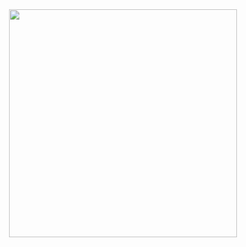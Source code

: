 <div id="header" align="center">
  <img src="https://media.giphy.com/media/v1.Y2lkPTc5MGI3NjExNGM2NmE4N2Q2NjVlYTdmNTA5ZDRiNmZhZjY3ZTIzMGYyOGY1NmJiMiZjdD1n/Dh5q0sShxgp13DwrvG/giphy.gif" width="400"/>
</div>
